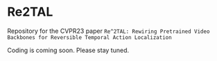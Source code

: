 # Re2TAL
Repository for the CVPR23 paper ```Re^2TAL: Rewiring Pretrained Video Backbones for Reversible Temporal Action Localization```

Coding is coming soon. Please stay tuned.
